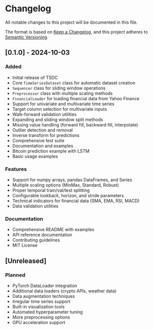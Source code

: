 # Changelog

All notable changes to this project will be documented in this file.

The format is based on [Keep a Changelog](https://keepachangelog.com/en/1.0.0/),
and this project adheres to [Semantic Versioning](https://semver.org/spec/v2.0.0.html).

## [0.1.0] - 2024-10-03

### Added
- Initial release of TSDC
- Core `TimeSeriesDataset` class for automatic dataset creation
- `Sequencer` class for sliding window operations
- `Preprocessor` class with multiple scaling methods
- `FinancialLoader` for loading financial data from Yahoo Finance
- Support for univariate and multivariate time series
- Target column selection for multivariate inputs
- Walk-forward validation utilities
- Expanding and sliding window split methods
- Missing value handling (forward fill, backward fill, interpolate)
- Outlier detection and removal
- Inverse transform for predictions
- Comprehensive test suite
- Documentation and examples
- Bitcoin prediction example with LSTM
- Basic usage examples

### Features
- Support for numpy arrays, pandas DataFrames, and Series
- Multiple scaling options (MinMax, Standard, Robust)
- Proper temporal train/val/test splitting
- Configurable lookback, horizon, and stride parameters
- Technical indicators for financial data (SMA, EMA, RSI, MACD)
- Data validation utilities

### Documentation
- Comprehensive README with examples
- API reference documentation
- Contributing guidelines
- MIT License

## [Unreleased]

### Planned
- PyTorch DataLoader integration
- Additional data loaders (crypto APIs, weather data)
- Data augmentation techniques
- Irregular time series support
- Built-in visualization tools
- Automated hyperparameter tuning
- More preprocessing options
- GPU acceleration support
